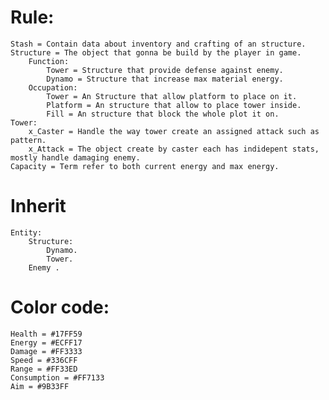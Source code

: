# Rule:
	Stash = Contain data about inventory and crafting of an structure.
	Structure = The object that gonna be build by the player in game.
		Function:
			Tower = Structure that provide defense against enemy.
			Dynamo = Structure that increase max material energy.
		Occupation:
			Tower = An Structure that allow platform to place on it.
			Platform = An structure that allow to place tower inside.
			Fill = An structure that block the whole plot it on.
	Tower:
		x_Caster = Handle the way tower create an assigned attack such as pattern.
		x_Attack = The object create by caster each has indidepent stats, mostly handle damaging enemy.
	Capacity = Term refer to both current energy and max energy.

# Inherit
	Entity:
		Structure:
			Dynamo.
			Tower.
		Enemy .

# Color code:
	Health = #17FF59
	Energy = #ECFF17
	Damage = #FF3333
	Speed = #336CFF
	Range = #FF33ED
	Consumption = #FF7133
	Aim = #9B33FF